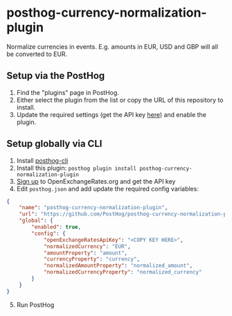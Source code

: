 # posthog-currency-normalization-plugin

Normalize currencies in events. E.g. amounts in EUR, USD and GBP will all be converted to EUR.

## Setup via the PostHog

1. Find the "plugins" page in PostHog.
2. Either select the plugin from the list or copy the URL of this repository to install.
3. Update the required settings (get the API key [here](https://openexchangerates.org/)) and enable the plugin.

## Setup globally via CLI

1. Install [posthog-cli](https://github.com/PostHog/posthog-cli)
2. Install this plugin: `posthog plugin install posthog-currency-normalization-plugin`
3. [Sign up](https://openexchangerates.org/) to OpenExchangeRates.org and get the API key
4. Edit `posthog.json` and add update the required config variables:
```json
{
    "name": "posthog-currency-normalization-plugin",
    "url": "https://github.com/PostHog/posthog-currency-normalization-plugin",
    "global": {
        "enabled": true,
        "config": {
            "openExchangeRatesApiKey": "<COPY KEY HERE>",
            "normalizedCurrency": "EUR",
            "amountProperty": "amount",
            "currencyProperty": "currency",
            "normalizedAmountProperty": "normalized_amount",
            "normalizedCurrencyProperty": "normalized_currency"
        }
    }
}
```
5. Run PostHog
